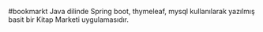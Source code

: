 #bookmarkt
Java dilinde Spring boot, thymeleaf, mysql kullanılarak yazılmış basit bir Kitap Marketi uygulamasıdır.
